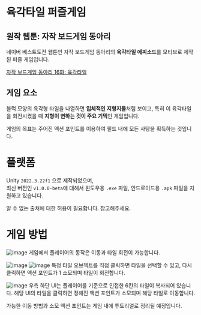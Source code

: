 # 육각타일 퍼즐게임

## 원작 웹툰: 자작 보드게임 동아리
네이버 베스트도전 웹툰인 자작 보드게임 동아리의 **육각타일 에피소드**를 모티브로 제작된 퍼즐 게임입니다.

[자작 보드게임 동아리 16화: 육각타일](https://comic.naver.com/bestChallenge/detail?titleId=734597&no=16)

## 게임 요소

블럭 모양의 육각형 타일을 나열하면 **입체적인 지형지물**처럼 보이고, 특히 이 육각타일을 회전시켰을 때 **지형이 변하는 것이 주요 기믹**인 게임입니다.

게임의 목표는 주어진 액션 포인트를 이용하여 필드 내에 모든 사탕을 획득하는 것입니다.

# 플랫폼
Unity `2022.3.22f1` 으로 제작되었으며, <br>최신 버전인 `v1.0.0-beta`에 대해서 윈도우용 `.exe` 파일, 안드로이드용 `.apk` 파일을 지원하고 있습니다. 

알 수 없는 출처에 대한 허용이 필요합니다. 참고해주세요.

# 게임 방법
![image](https://github.com/user-attachments/assets/3688c5dd-feba-4b57-9382-e59f6e53cb5c)
게임에서 플레이어의 동작은 이동과 타일 회전이 가능합니다.

![image](https://github.com/user-attachments/assets/4279bb0f-0710-405a-825b-26d3827bb7af)
![image](https://github.com/user-attachments/assets/adde9f36-7812-4524-a88b-fc371edc148f)
특정 타일 오브젝트를 직접 클릭하면 타일을 선택할 수 있고, 다시 클릭하면 액션 포인트가 1 소모되며 타일이 회전합니다.


![image](https://github.com/user-attachments/assets/c8fbac4c-3bfa-488f-bdb8-d29d8e3f6e00)
우측 하단 UI는 플레이어를 기준으로 인접한 6칸의 타일이 복사되어 있습니다. 해당 UI의 타일을 클릭하면 정해진 액션 포인트가 소모되며 해당 타일로 이동합니다. 

가능한 이동 방법과 소모 액션 포인트는 게임 내에 튜토리얼로 정리될 예정입니다.
